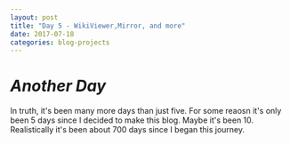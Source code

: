 ```yaml
---
layout: post
title: "Day 5 - WikiViewer,Mirror, and more"
date: 2017-07-18
categories: blog-projects
---
```


# *Another Day*

In truth, it's been many more days than just five. For some reaosn it's only been 5 days since I decided to make this blog. Maybe it's been 10. Realistically it's been about 700 days
since I began this journey. 